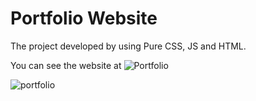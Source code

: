 # Portfolio Website

The project developed by using Pure CSS, JS and HTML.

You can see the website at ![Portfolio](https://dolunaypazarci.netlify.app)

![portfolio](https://github.com/DolunayP/Portfolio/assets/121766587/f45f3203-9ff7-4c40-9da7-5cf1529a7efb)
